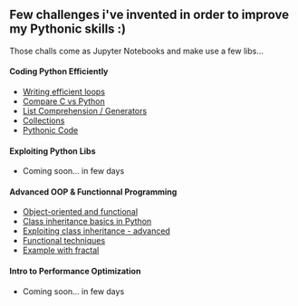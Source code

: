 ## Few challenges i've invented in order to improve my Pythonic skills :)

Those challs come as Jupyter Notebooks and make use a few libs...

#### Coding Python Efficiently

* [Writing efficient loops](https://github.com/obrunet/Python-Programming-Efficiently/blob/master/2019_03_27_writing_efficient_loops_in_python.ipynb)
* [Compare C vs Python](https://github.com/obrunet/Python-Programming-Efficiently/blob/master/2019_03_28_compare_C_and_python.ipynb)
* [List Comprehension / Generators](https://github.com/obrunet/Python-Programming-Efficiently/blob/master/2019_03_29.list_comprehension_generators.ipynb)
* [Collections](https://github.com/obrunet/Python-Programming-Efficiently/blob/master/2019_03_29_collections.ipynb)
* [Pythonic Code](https://github.com/obrunet/Python-Programming-Efficiently/blob/master/2019_03_29_Pythonic_code.ipynb)

#### Exploiting Python Libs
* Coming soon... in few days

#### Advanced OOP & Functionnal Programming
* [Object-oriented and functional](https://github.com/obrunet/Python-Programming-Efficiently/blob/master/2019_04_25_OO_and_func_python.ipynb)
* [Class inheritance basics in Python](https://github.com/obrunet/Python-Programming-Efficiently/blob/master/2019_04_26_inheritance.ipynb)
* [Exploiting class inheritance - advanced](https://github.com/obrunet/Python-Programming-Efficiently/blob/master/2019_04_27_exploit_class_inheritance.ipynb)
* [Functional techniques](https://github.com/obrunet/Python-Programming-Efficiently/blob/master/2019_05_10_functional_techniques.ipynb)
* [Example with fractal](https://github.com/obrunet/Python-Programming-Efficiently/blob/master/2019_05_15_functionnal_fractal.ipynb)

#### Intro to Performance Optimization
* Coming soon... in few days
